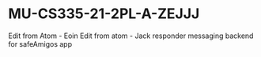 # MU-CS335-21-2PL-A-ZEJJJ
Edit from Atom - Eoin
Edit from atom - Jack
responder messaging backend for safeAmigos app
